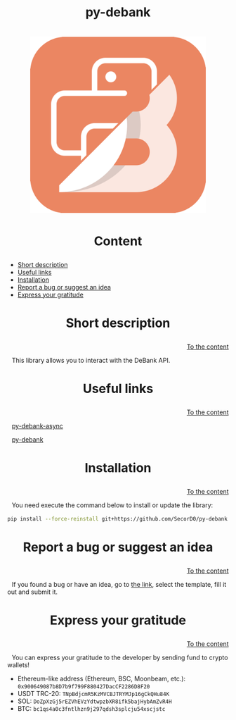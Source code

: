 <h1><p align="center">py-debank</p></h1><h1>

<p align="center"><img src="images/icons/app.png" width="400"></p>



<h1><p align="center">Content</p></h1>

- [Short description](#Short-description)
- [Useful links](#Useful-links)
- [Installation](#Installation)
- [Report a bug or suggest an idea](#Report-a-bug-or-suggest-an-idea)
- [Express your gratitude](#Express-your-gratitude)



<h1><p align="center">Short description</p></h1>
<p align="right"><a href="#Content">To the content</a></p>

⠀This library allows you to interact with the DeBank API.



<h1><p align="center">Useful links</p></h1>
<p align="right"><a href="#Content">To the content</a></p>

⠀[py-debank-async](https://github.com/SecorD0/py-debank-async)

⠀[py-debank](https://github.com/SecorD0/py-debank)



<h1><p align="center">Installation</p></h1>
<p align="right"><a href="#Content">To the content</a></p>

⠀You need execute the command below to install or update the library:
```sh
pip install --force-reinstall git+https://github.com/SecorD0/py-debank
```



<h1><p align="center">Report a bug or suggest an idea</p></h1>
<p align="right"><a href="#Content">To the content</a></p>

⠀If you found a bug or have an idea, go to [the link](https://github.com/SecorD0/py-debank/issues/new/choose), select the template, fill it out and submit it.



<h1><p align="center">Express your gratitude</p></h1>
<p align="right"><a href="#Content">To the content</a></p>

⠀You can express your gratitude to the developer by sending fund to crypto wallets!
- Ethereum-like address (Ethereum, BSC, Moonbeam, etc.): `0x900649087b8D7b9f799F880427DacCF2286D8F20`
- USDT TRC-20: `TNpBdjcmR5KzMVCBJTRYMJp16gCkQHu84K`
- SOL: `DoZpXzGj5rEZVhEVzYdtwpzbXR8ifk5bajHybAmZvR4H`
- BTC: `bc1qs4a0c3fntlhzn9j297qdsh3splcju54xscjstc`

